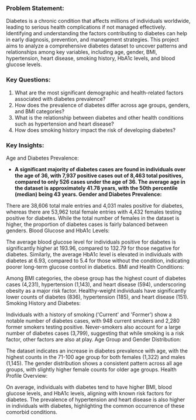 ### **Problem Statement:**
Diabetes is a chronic condition that affects millions of individuals worldwide, leading to serious health complications if not managed effectively. Identifying and understanding the factors contributing to diabetes can help in early diagnosis, prevention, and management strategies. This project aims to analyze a comprehensive diabetes dataset to uncover patterns and relationships among key variables, including age, gender, BMI, hypertension, heart disease, smoking history, HbA1c levels, and blood glucose levels.

### **Key Questions:**
1. What are the most significant demographic and health-related factors associated with diabetes prevalence?
2. How does the prevalence of diabetes differ across age groups, genders, and BMI categories?
3. What is the relationship between diabetes and other health conditions such as hypertension and heart disease?
4. How does smoking history impact the risk of developing diabetes?

### **Key Insights:**
Age and Diabetes Prevalence:

* **A significant majority of diabetes cases are found in individuals over the age of 36, with 7,937 positive cases out of 8,463 total positives, compared to only 526 cases under the age of 36.
The average age in the dataset is approximately 41.78 years, with the 50th percentile (median) being 43 years.
Gender and Diabetes Prevalence:**

There are 38,606 total male entries and 4,031 males positive for diabetes, whereas there are 53,962 total female entries with 4,432 females testing positive for diabetes.
While the total number of females in the dataset is higher, the proportion of diabetes cases is fairly balanced between genders.
Blood Glucose and HbA1c Levels:

The average blood glucose level for individuals positive for diabetes is significantly higher at 193.96, compared to 132.79 for those negative for diabetes.
Similarly, the average HbA1c level is elevated in individuals with diabetes at 6.93, compared to 5.4 for those without the condition, indicating poorer long-term glucose control in diabetics.
BMI and Health Conditions:

Among BMI categories, the obese group has the highest count of diabetes cases (4,231), hypertension (1,143), and heart disease (594), underscoring obesity as a major risk factor.
Healthy-weight individuals have significantly lower counts of diabetes (836), hypertension (185), and heart disease (151).
Smoking History and Diabetes:

Individuals with a history of smoking ('Current' and 'Former') show a notable number of diabetes cases, with 948 current smokers and 2,280 former smokers testing positive.
Never-smokers also account for a large number of diabetes cases (3,799), suggesting that while smoking is a risk factor, other factors are also at play.
Age Group and Gender Distribution:

The dataset indicates an increase in diabetes prevalence with age, with the highest counts in the 71-100 age group for both females (1,322) and males (1,145).
The gender distribution shows a consistent pattern across all age groups, with slightly higher female counts for older age groups.
Health Profile Overview:

On average, individuals with diabetes tend to have higher BMI, blood glucose levels, and HbA1c levels, aligning with known risk factors for diabetes.
The prevalence of hypertension and heart disease is also higher in individuals with diabetes, highlighting the common occurrence of these comorbid conditions.
